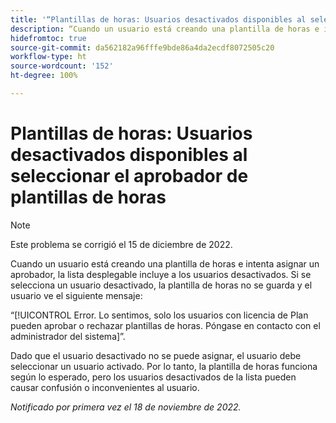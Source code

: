 ```yaml
---
title: '“Plantillas de horas: Usuarios desactivados disponibles al seleccionar el aprobador de plantillas de horas”'
description: “Cuando un usuario está creando una plantilla de horas e intenta asignar un aprobador, la lista desplegable incluye a los usuarios desactivados. Si se selecciona un usuario desactivado, la plantilla de horas no se guarda y el usuario ve un mensaje de error”.
hidefromtoc: true
source-git-commit: da562182a96fffe9bde86a4da2ecdf8072505c20
workflow-type: ht
source-wordcount: '152'
ht-degree: 100%

---
```



# Plantillas de horas: Usuarios desactivados disponibles al seleccionar el aprobador de plantillas de horas

>[!NOTE]
>
>Este problema se corrigió el 15 de diciembre de 2022.

Cuando un usuario está creando una plantilla de horas e intenta asignar un aprobador, la lista desplegable incluye a los usuarios desactivados. Si se selecciona un usuario desactivado, la plantilla de horas no se guarda y el usuario ve el siguiente mensaje:

“[!UICONTROL Error. Lo sentimos, solo los usuarios con licencia de Plan pueden aprobar o rechazar plantillas de horas. Póngase en contacto con el administrador del sistema]”.

Dado que el usuario desactivado no se puede asignar, el usuario debe seleccionar un usuario activado. Por lo tanto, la plantilla de horas funciona según lo esperado, pero los usuarios desactivados de la lista pueden causar confusión o inconvenientes al usuario.

_Notificado por primera vez el 18 de noviembre de 2022._


